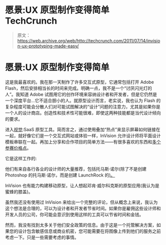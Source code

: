 # 愿景:UX 原型制作变得简单 TechCrunch

> 原文：<https://web.archive.org/web/http://techcrunch.com/2011/07/14/invision-ux-prototyping-made-easy/>

# 愿景:UX 原型制作变得简单

这是我最喜欢的。我在那一天制作了许多交互式原型，它通常包括打开 Adobe Flash，然后安排相当长的时间来完成。明确一点，我不是一个“讨厌闪光灯的人”。我知道 Adobe 试图用它的创作环境来容纳设计者和开发者，但是它仍然是一个深度平台…它不适合胆小的人。就原型设计而言，老实说，我也认为 Flash 的复杂程度可能会分散人们对可能试图解决的“设计”问题的注意力，尤其是如果你是一个人的设计商店。创造性和技术性可能很难，即使这两种技能都是当代设计倾向的要求。

进入[视觉](https://web.archive.org/web/20230203111151/http://www.invisionapp.com/):SaaS 原型工具。简而言之，通过使用叠加“热点”来显示屏幕如何链接在一起，就好像它们是一个交互式网站或体验一样，InVision 允许设计师将平面设计模板串联在一起。再加上分享和合作项目的简单方法——有很多喜欢的东西和[多个参赛价格点](https://web.archive.org/web/20230203111151/http://www.invisionapp.com/plans)。

它是这样工作的:

他们有来自各行各业的设计师的大量推荐，包括托马斯·诺尔(除了不是创建 Photoshop 的托马斯·诺尔，而是创建 LaunchRock 的[)。](https://web.archive.org/web/20230203111151/http://twitter.com/thomasknoll/)

InVision 也有能力构建移动原型，让人想起邓肯·威尔科克斯的原型应用(我认为是蜜蜂的膝盖)。

虽然我还没有使用过 InVision 来给出一个完整的评论，但从概念上来说，我认为这个想法是合理的，可以为设计者和开发者节省时间。如果你是雇佣这些设计师和开发人员的公司，你可能会意识到使用这样的工具可以节省时间和金钱。

然而，我没有找到太多关于他们安全政策的信息。由于这是一个托管解决方案，如果您的设计包含敏感信息或商业机密，您可能需要在将图像上传到他们的服务之前考虑一下。只是一些需要考虑的事情。